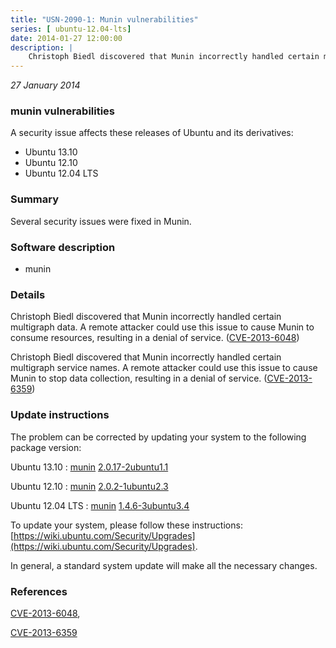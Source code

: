 ```yaml
---
title: "USN-2090-1: Munin vulnerabilities"
series: [ ubuntu-12.04-lts]
date: 2014-01-27 12:00:00
description: |
    Christoph Biedl discovered that Munin incorrectly handled certain multigraph data. A remote attacker could use this issue to cause Munin to consume resources, resulting in a denial of service. ([CVE-2013-6048](http://people.ubuntu.com/~ubuntu-security/cve/CVE-2013-6048))
--- 
```

 
 

*27 January 2014*

### munin vulnerabilities

A security issue affects these releases of Ubuntu and its derivatives:

* Ubuntu 13.10
* Ubuntu 12.10
* Ubuntu 12.04 LTS

### Summary

Several security issues were fixed in Munin. 

### Software description

* munin 

### Details

Christoph Biedl discovered that Munin incorrectly handled certain multigraph data. A remote attacker could use this issue to cause Munin to consume resources, resulting in a denial of service. ([CVE-2013-6048](http://people.ubuntu.com/~ubuntu-security/cve/CVE-2013-6048))

Christoph Biedl discovered that Munin incorrectly handled certain multigraph service names. A remote attacker could use this issue to cause Munin to stop data collection, resulting in a denial of service. ([CVE-2013-6359](http://people.ubuntu.com/~ubuntu-security/cve/CVE-2013-6359)) 

### Update instructions

The problem can be corrected by updating your system to the following package version:

Ubuntu 13.10
 : [munin](https://launchpad.net/ubuntu/+source/munin) <span> [2.0.17-2ubuntu1.1](https://launchpad.net/ubuntu/+source/munin/2.0.17-2ubuntu1.1) </span> 

Ubuntu 12.10
 : [munin](https://launchpad.net/ubuntu/+source/munin) <span> [2.0.2-1ubuntu2.3](https://launchpad.net/ubuntu/+source/munin/2.0.2-1ubuntu2.3) </span> 

Ubuntu 12.04 LTS
 : [munin](https://launchpad.net/ubuntu/+source/munin) <span> [1.4.6-3ubuntu3.4](https://launchpad.net/ubuntu/+source/munin/1.4.6-3ubuntu3.4) </span> 

To update your system, please follow these instructions: [https://wiki.ubuntu.com/Security/Upgrades](https://wiki.ubuntu.com/Security/Upgrades).

In general, a standard system update will make all the necessary changes. 

### References

 
 [CVE-2013-6048](http://people.ubuntu.com/~ubuntu-security/cve/CVE-2013-6048), 

 [CVE-2013-6359](http://people.ubuntu.com/~ubuntu-security/cve/CVE-2013-6359)
 

